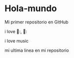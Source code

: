 # Hola-mundo

Mi primer repositorio en GitHub

i love 🍕:, 🐶:

i love music

mi ultima linea en mi repositorio

